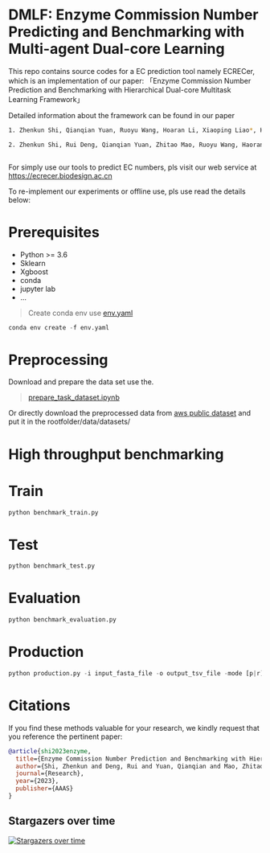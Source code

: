<!--
 * @Author: Zhenkun Shi
 * @Date: 2022-04-19 11:21:15
 * @LastEditors: Zhenkun Shi
 * @LastEditTime: 2023-10-06 11:52:41
 * @FilePath: /ECRECer/README.md
 * @Description: 
 * 
 * Copyright (c) 2022 by tibd, All Rights Reserved. 
-->

# DMLF: Enzyme Commission Number Predicting and Benchmarking with Multi-agent Dual-core Learning

This repo contains source codes for a EC prediction tool namely ECRECer, which is an implementation  of our paper: 「Enzyme Commission Number Prediction and Benchmarking with Hierarchical Dual-core Multitask Learning Framework」

Detailed information about the framework can be found in our paper

```bash
1. Zhenkun Shi, Qianqian Yuan, Ruoyu Wang, Hoaran Li, Xiaoping Liao*, Hongwu Ma* (2022). ECRECer: Enzyme Commission Number Recommendation and Benchmarking based on Multiagent Dual-core Learning. arXiv preprint arXiv:2202.03632.

2. Zhenkun Shi, Rui Deng, Qianqian Yuan, Zhitao Mao, Ruoyu Wang, Haoran Li, Xiaoping Liao*, Hongwu Ma* (2023). Enzyme Commission Number Prediction and Benchmarking with Hierarchical Dual-core Multitask Learning Framework. Research.
```

```bash

```

For simply use our tools to predict EC numbers, pls visit our web service at https://ecrecer.biodesign.ac.cn

To re-implement our experiments or offline use, pls use read the details below:

# Prerequisites

+ Python >= 3.6
+ Sklearn
+ Xgboost
+ conda
+ jupyter lab
+ ...

> Create conda env use [env.yaml](./env.yaml)

```python
conda env create -f env.yaml
```

# Preprocessing

Download and prepare the data set use the.

> [prepare_task_dataset.ipynb](./prepare_task_dataset.ipynb)

Or directly download the preprocessed data from [aws public dataset](https://tibd-public-datasets.s3.amazonaws.com/ecrecer/ecrecer_datasets.zip) and put it in the rootfolder/data/datasets/

<!-- # Step by step benchmarking

### Task 1: Enzyme or None-Enzyme Prediction

> [./tasks/task1.ipynb](./task1.ipynb)

### Task 2: Polyfunctional Enzyme Prediction

> [./tasks/task2.ipynb](./task2.ipynb)

### Task 3: EC Number Prediction

> [./tasks/task3.ipynb](./task3.ipynb) -->

# High throughput benchmarking

# Train

```python
python benchmark_train.py
```

# Test

```python
python benchmark_test.py
```

# Evaluation

```python
python benchmark_evaluation.py
```

# Production

```python
python production.py -i input_fasta_file -o output_tsv_file -mode [p|r] -topk 5
```

# Citations

If you find these methods valuable for your research, we kindly request that you reference the pertinent paper:

```bib
@article{shi2023enzyme,
  title={Enzyme Commission Number Prediction and Benchmarking with Hierarchical Dual-core Multitask Learning Framework},
  author={Shi, Zhenkun and Deng, Rui and Yuan, Qianqian and Mao, Zhitao and Wang, Ruoyu and Li, Haoran and Liao, Xiaoping and Ma, Hongwu},
  journal={Research},
  year={2023},
  publisher={AAAS}
}
```

## Stargazers over time

[![Stargazers over time](https://starchart.cc/kingstdio/ECRECer.svg)](https://github.com/kingstdio/ECRECer/)
